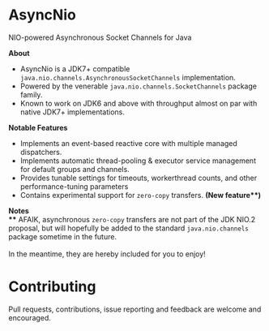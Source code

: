 # AsyncNio
NIO-powered Asynchronous Socket Channels for Java

<b>About</b>
 - AsyncNio is a JDK7+ compatible ```java.nio.channels.AsynchronousSocketChannels``` implementation.
 - Powered by the venerable ```java.nio.channels.SocketChannels``` package family.
 - Known to work on JDK6 and above with throughput almost on par with native JDK7+ implementations.

<b>Notable Features</b>
 - Implements an event-based reactive core with multiple managed dispatchers.
 - Implements automatic thread-pooling & executor service management for default groups and channels.
 - Provides tunable settings for timeouts, workerthread counts, and other performance-tuning parameters
 - Contains experimental support for ```zero-copy``` transfers. <b>(New feature**)</b>

<b>Notes</b><br><b>**</b> AFAIK, asynchronous ```zero-copy``` transfers are not part of the JDK NIO.2 proposal, but will hopefully be added to the standard ```java.nio.channels``` package sometime in the future.<br><br> In the meantime, they are hereby included for you to enjoy!

# Contributing
Pull requests, contributions, issue reporting and feedback are welcome and encouraged.
